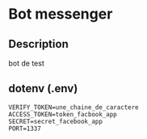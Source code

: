# Bot messenger

## Description
bot de test

## dotenv (.env)
```
VERIFY_TOKEN=une_chaine_de_caractere
ACCESS_TOKEN=token_facbook_app
SECRET=secret_facebook_app
PORT=1337
```
